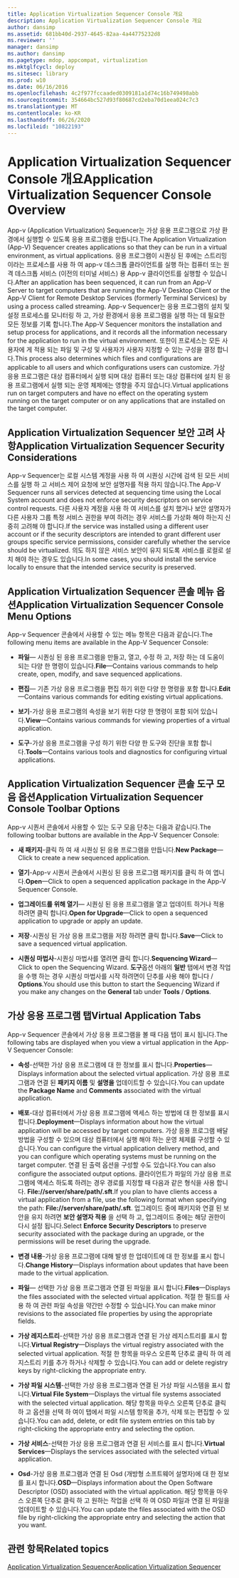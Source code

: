 ```yaml
---
title: Application Virtualization Sequencer Console 개요
description: Application Virtualization Sequencer Console 개요
author: dansimp
ms.assetid: 681bb40d-2937-4645-82aa-4a44775232d8
ms.reviewer: ''
manager: dansimp
ms.author: dansimp
ms.pagetype: mdop, appcompat, virtualization
ms.mktglfcycl: deploy
ms.sitesec: library
ms.prod: w10
ms.date: 06/16/2016
ms.openlocfilehash: 4c2f977fccaaded0309181a1d74c16b749498abb
ms.sourcegitcommit: 354664bc527d93f80687cd2eba70d1eea024c7c3
ms.translationtype: MT
ms.contentlocale: ko-KR
ms.lasthandoff: 06/26/2020
ms.locfileid: "10822193"
---
```

# <span data-ttu-id="99162-103">Application Virtualization Sequencer Console 개요</span><span class="sxs-lookup"><span data-stu-id="99162-103">Application Virtualization Sequencer Console Overview</span></span>


<span data-ttu-id="99162-104">App-v (Application Virtualization) Sequencer는 가상 응용 프로그램으로 가상 환경에서 실행할 수 있도록 응용 프로그램을 만듭니다.</span><span class="sxs-lookup"><span data-stu-id="99162-104">The Application Virtualization (App-V) Sequencer creates applications so that they can be run in a virtual environment, as virtual applications.</span></span> <span data-ttu-id="99162-105">응용 프로그램이 시퀀싱 된 후에는 스트리밍 이라는 프로세스를 사용 하 여 app-v 데스크톱 클라이언트를 실행 하는 컴퓨터 또는 원격 데스크톱 서비스 (이전의 터미널 서비스) 용 App-v 클라이언트를 실행할 수 있습니다.</span><span class="sxs-lookup"><span data-stu-id="99162-105">After an application has been sequenced, it can run from an App-V Server to target computers that are running the App-V Desktop Client or the App-V Client for Remote Desktop Services (formerly Terminal Services) by using a process called streaming.</span></span> <span data-ttu-id="99162-106">App-v Sequencer는 응용 프로그램의 설치 및 설정 프로세스를 모니터링 하 고, 가상 환경에서 응용 프로그램을 실행 하는 데 필요한 모든 정보를 기록 합니다.</span><span class="sxs-lookup"><span data-stu-id="99162-106">The App-V Sequencer monitors the installation and setup process for applications, and it records all the information necessary for the application to run in the virtual environment.</span></span> <span data-ttu-id="99162-107">또한이 프로세스는 모든 사용자에 게 적용 되는 파일 및 구성 및 사용자가 사용자 지정할 수 있는 구성을 결정 합니다.</span><span class="sxs-lookup"><span data-stu-id="99162-107">This process also determines which files and configurations are applicable to all users and which configurations users can customize.</span></span> <span data-ttu-id="99162-108">가상 응용 프로그램은 대상 컴퓨터에서 실행 되며 대상 컴퓨터 또는 대상 컴퓨터에 설치 된 응용 프로그램에서 실행 되는 운영 체제에는 영향을 주지 않습니다.</span><span class="sxs-lookup"><span data-stu-id="99162-108">Virtual applications run on target computers and have no effect on the operating system running on the target computer or on any applications that are installed on the target computer.</span></span>

## <span data-ttu-id="99162-109">Application Virtualization Sequencer 보안 고려 사항</span><span class="sxs-lookup"><span data-stu-id="99162-109">Application Virtualization Sequencer Security Considerations</span></span>


<span data-ttu-id="99162-110">App-v Sequencer는 로컬 시스템 계정을 사용 하 여 시퀀싱 시간에 검색 된 모든 서비스를 실행 하 고 서비스 제어 요청에 보안 설명자를 적용 하지 않습니다.</span><span class="sxs-lookup"><span data-stu-id="99162-110">The App-V Sequencer runs all services detected at sequencing time using the Local System account and does not enforce security descriptors on service control requests.</span></span> <span data-ttu-id="99162-111">다른 사용자 계정을 사용 하 여 서비스를 설치 했거나 보안 설명자가 다른 사용자 그룹 특정 서비스 권한을 부여 하려는 경우 서비스를 가상화 해야 하는지 신중히 고려해 야 합니다.</span><span class="sxs-lookup"><span data-stu-id="99162-111">If the service was installed using a different user account or if the security descriptors are intended to grant different user groups specific service permissions, consider carefully whether the service should be virtualized.</span></span> <span data-ttu-id="99162-112">의도 하지 않은 서비스 보안이 유지 되도록 서비스를 로컬로 설치 해야 하는 경우도 있습니다.</span><span class="sxs-lookup"><span data-stu-id="99162-112">In some cases, you should install the service locally to ensure that the intended service security is preserved.</span></span>

## <span data-ttu-id="99162-113">Application Virtualization Sequencer 콘솔 메뉴 옵션</span><span class="sxs-lookup"><span data-stu-id="99162-113">Application Virtualization Sequencer Console Menu Options</span></span>


<span data-ttu-id="99162-114">App-v Sequencer 콘솔에서 사용할 수 있는 메뉴 항목은 다음과 같습니다.</span><span class="sxs-lookup"><span data-stu-id="99162-114">The following menu items are available in the App-V Sequencer Console:</span></span>

-   <span data-ttu-id="99162-115">**파일**— 시퀀싱 된 응용 프로그램을 만들고, 열고, 수정 하 고, 저장 하는 데 도움이 되는 다양 한 명령이 있습니다.</span><span class="sxs-lookup"><span data-stu-id="99162-115">**File**—Contains various commands to help create, open, modify, and save sequenced applications.</span></span>

-   <span data-ttu-id="99162-116">**편집**— 기존 가상 응용 프로그램을 편집 하기 위한 다양 한 명령을 포함 합니다.</span><span class="sxs-lookup"><span data-stu-id="99162-116">**Edit**—Contains various commands for editing existing virtual applications.</span></span>

-   <span data-ttu-id="99162-117">**보기**-가상 응용 프로그램의 속성을 보기 위한 다양 한 명령이 포함 되어 있습니다.</span><span class="sxs-lookup"><span data-stu-id="99162-117">**View**—Contains various commands for viewing properties of a virtual application.</span></span>

-   <span data-ttu-id="99162-118">**도구**-가상 응용 프로그램을 구성 하기 위한 다양 한 도구와 진단을 포함 합니다.</span><span class="sxs-lookup"><span data-stu-id="99162-118">**Tools**—Contains various tools and diagnostics for configuring virtual applications.</span></span>

## <span data-ttu-id="99162-119">Application Virtualization Sequencer 콘솔 도구 모음 옵션</span><span class="sxs-lookup"><span data-stu-id="99162-119">Application Virtualization Sequencer Console Toolbar Options</span></span>


<span data-ttu-id="99162-120">App-v 시퀀서 콘솔에서 사용할 수 있는 도구 모음 단추는 다음과 같습니다.</span><span class="sxs-lookup"><span data-stu-id="99162-120">The following toolbar buttons are available in the App-V Sequencer Console:</span></span>

-   <span data-ttu-id="99162-121">**새 패키지**-클릭 하 여 새 시퀀싱 된 응용 프로그램을 만듭니다.</span><span class="sxs-lookup"><span data-stu-id="99162-121">**New Package**—Click to create a new sequenced application.</span></span>

-   <span data-ttu-id="99162-122">**열기**-App-v 시퀀서 콘솔에서 시퀀싱 된 응용 프로그램 패키지를 클릭 하 여 엽니다.</span><span class="sxs-lookup"><span data-stu-id="99162-122">**Open**—Click to open a sequenced application package in the App-V Sequencer Console.</span></span>

-   <span data-ttu-id="99162-123">**업그레이드를 위해 열기**— 시퀀싱 된 응용 프로그램을 열고 업데이트 하거나 적용 하려면 클릭 합니다.</span><span class="sxs-lookup"><span data-stu-id="99162-123">**Open for Upgrade**—Click to open a sequenced application to upgrade or apply an update.</span></span>

-   <span data-ttu-id="99162-124">**저장**-시퀀싱 된 가상 응용 프로그램을 저장 하려면 클릭 합니다.</span><span class="sxs-lookup"><span data-stu-id="99162-124">**Save**—Click to save a sequenced virtual application.</span></span>

-   <span data-ttu-id="99162-125">**시퀀싱 마법사**-시퀀싱 마법사를 열려면 클릭 합니다.</span><span class="sxs-lookup"><span data-stu-id="99162-125">**Sequencing Wizard**—Click to open the Sequencing Wizard.</span></span> <span data-ttu-id="99162-126">**도구**옵션 아래의 **일반** 탭에서 변경 작업을 수행 하는 경우 시퀀싱 마법사를 시작 하려면이 단추를 사용 해야 합니다  /  **Options**.</span><span class="sxs-lookup"><span data-stu-id="99162-126">You should use this button to start the Sequencing Wizard if you make any changes on the **General** tab under **Tools** / **Options**.</span></span>

## <span data-ttu-id="99162-127">가상 응용 프로그램 탭</span><span class="sxs-lookup"><span data-stu-id="99162-127">Virtual Application Tabs</span></span>


<span data-ttu-id="99162-128">App-v Sequencer 콘솔에서 가상 응용 프로그램을 볼 때 다음 탭이 표시 됩니다.</span><span class="sxs-lookup"><span data-stu-id="99162-128">The following tabs are displayed when you view a virtual application in the App-V Sequencer Console:</span></span>

-   <span data-ttu-id="99162-129">**속성**-선택한 가상 응용 프로그램에 대 한 정보를 표시 합니다.</span><span class="sxs-lookup"><span data-stu-id="99162-129">**Properties**—Displays information about the selected virtual application.</span></span> <span data-ttu-id="99162-130">가상 응용 프로그램과 연결 된 **패키지 이름** 및 **설명을** 업데이트할 수 있습니다.</span><span class="sxs-lookup"><span data-stu-id="99162-130">You can update the **Package Name** and **Comments** associated with the virtual application.</span></span>

-   <span data-ttu-id="99162-131">**배포**-대상 컴퓨터에서 가상 응용 프로그램에 액세스 하는 방법에 대 한 정보를 표시 합니다.</span><span class="sxs-lookup"><span data-stu-id="99162-131">**Deployment**—Displays information about how the virtual application will be accessed by target computers.</span></span> <span data-ttu-id="99162-132">가상 응용 프로그램 배달 방법을 구성할 수 있으며 대상 컴퓨터에서 실행 해야 하는 운영 체제를 구성할 수 있습니다.</span><span class="sxs-lookup"><span data-stu-id="99162-132">You can configure the virtual application delivery method, and you can configure which operating systems must be running on the target computer.</span></span> <span data-ttu-id="99162-133">연결 된 출력 옵션을 구성할 수도 있습니다.</span><span class="sxs-lookup"><span data-stu-id="99162-133">You can also configure the associated output options.</span></span> <span data-ttu-id="99162-134">클라이언트가 파일의 가상 응용 프로그램에 액세스 하도록 하려는 경우 경로를 지정할 때 다음과 같은 형식을 사용 합니다. **File://server/share/path/.sft**.</span><span class="sxs-lookup"><span data-stu-id="99162-134">If you plan to have clients access a virtual application from a file, use the following format when specifying the path: **File://server/share/path/.sft**.</span></span> <span data-ttu-id="99162-135">업그레이드 중에 패키지와 연결 된 보안을 유지 하려면 **보안 설명자 적용** 을 선택 하 고, 업그레이드 중에는 해당 권한이 다시 설정 됩니다.</span><span class="sxs-lookup"><span data-stu-id="99162-135">Select **Enforce Security Descriptors** to preserve security associated with the package during an upgrade, or the permissions will be reset during the upgrade.</span></span>

-   <span data-ttu-id="99162-136">**변경 내용**-가상 응용 프로그램에 대해 발생 한 업데이트에 대 한 정보를 표시 합니다.</span><span class="sxs-lookup"><span data-stu-id="99162-136">**Change History**—Displays information about updates that have been made to the virtual application.</span></span>

-   <span data-ttu-id="99162-137">**파일**— 선택한 가상 응용 프로그램과 연결 된 파일을 표시 합니다.</span><span class="sxs-lookup"><span data-stu-id="99162-137">**Files**—Displays the files associated with the selected virtual application.</span></span> <span data-ttu-id="99162-138">적절 한 필드를 사용 하 여 관련 파일 속성을 약간만 수정할 수 있습니다.</span><span class="sxs-lookup"><span data-stu-id="99162-138">You can make minor revisions to the associated file properties by using the appropriate fields.</span></span>

-   <span data-ttu-id="99162-139">**가상 레지스트리**-선택한 가상 응용 프로그램과 연결 된 가상 레지스트리를 표시 합니다.</span><span class="sxs-lookup"><span data-stu-id="99162-139">**Virtual Registry**—Displays the virtual registry associated with the selected virtual application.</span></span> <span data-ttu-id="99162-140">적절 한 항목을 마우스 오른쪽 단추로 클릭 하 여 레지스트리 키를 추가 하거나 삭제할 수 있습니다.</span><span class="sxs-lookup"><span data-stu-id="99162-140">You can add or delete registry keys by right-clicking the appropriate entry.</span></span>

-   <span data-ttu-id="99162-141">**가상 파일 시스템**-선택한 가상 응용 프로그램과 연결 된 가상 파일 시스템을 표시 합니다.</span><span class="sxs-lookup"><span data-stu-id="99162-141">**Virtual File System**—Displays the virtual file systems associated with the selected virtual application.</span></span> <span data-ttu-id="99162-142">해당 항목을 마우스 오른쪽 단추로 클릭 하 고 옵션을 선택 하 여이 탭에서 파일 시스템 항목을 추가, 삭제 또는 편집할 수 있습니다.</span><span class="sxs-lookup"><span data-stu-id="99162-142">You can add, delete, or edit file system entries on this tab by right-clicking the appropriate entry and selecting the option.</span></span>

-   <span data-ttu-id="99162-143">**가상 서비스**-선택한 가상 응용 프로그램과 연결 된 서비스를 표시 합니다.</span><span class="sxs-lookup"><span data-stu-id="99162-143">**Virtual Services**—Displays the services associated with the selected virtual application.</span></span>

-   <span data-ttu-id="99162-144">**Osd**-가상 응용 프로그램과 연결 된 Osd (개방형 소프트웨어 설명자)에 대 한 정보를 표시 합니다.</span><span class="sxs-lookup"><span data-stu-id="99162-144">**OSD**—Displays information about the Open Software Descriptor (OSD) associated with the virtual application.</span></span> <span data-ttu-id="99162-145">해당 항목을 마우스 오른쪽 단추로 클릭 하 고 원하는 작업을 선택 하 여 OSD 파일과 연결 된 파일을 업데이트할 수 있습니다.</span><span class="sxs-lookup"><span data-stu-id="99162-145">You can update the files associated with the OSD file by right-clicking the appropriate entry and selecting the action that you want.</span></span>

## <span data-ttu-id="99162-146">관련 항목</span><span class="sxs-lookup"><span data-stu-id="99162-146">Related topics</span></span>


[<span data-ttu-id="99162-147">Application Virtualization Sequencer</span><span class="sxs-lookup"><span data-stu-id="99162-147">Application Virtualization Sequencer</span></span>](application-virtualization-sequencer.md)

 

 





